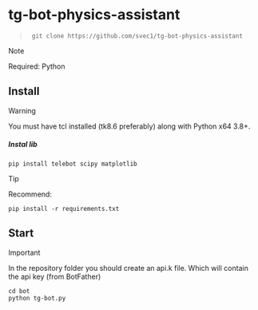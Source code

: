 # tg-bot-physics-assistant
> ``` git clone https://github.com/svec1/tg-bot-physics-assistant```

> [!NOTE]
> Required: Python

## Install 
> [!WARNING]
> You must have tcl installed (tk8.6 preferably) along with Python x64 3.8+.
##### *Instal lib*
```
pip install telebot scipy matplotlib
```
>[!TIP]
> Recommend:
```
pip install -r requirements.txt
```

## Start
> [!IMPORTANT]
> In the repository folder you should create an api.k file.
> Which will contain the api key (from BotFather)
```
cd bot
python tg-bot.py
```
